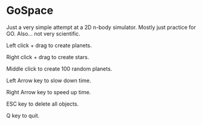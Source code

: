 # GoSpace
Just a very simple attempt at a 2D n-body simulator. Mostly just practice for GO.
Also... not very scientific.

Left click + drag to create planets.

Right click + drag to create stars.

Middle click to create 100 random planets.

Left Arrow key to slow down time.

Right Arrow key to speed up time.

ESC key to delete all objects.

Q key to quit.

